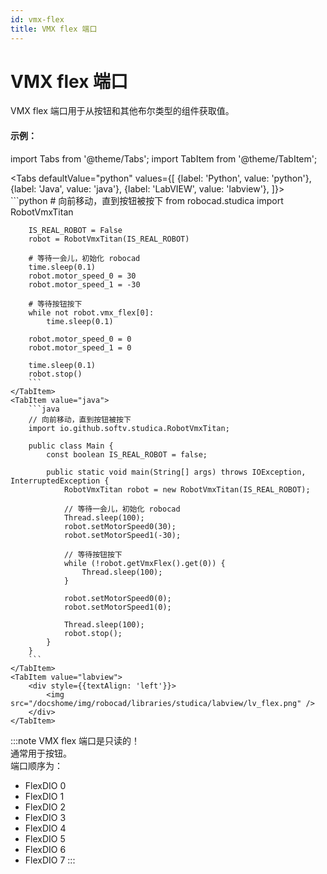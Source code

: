 ```yaml
---
id: vmx-flex
title: VMX flex 端口
---
```


# VMX flex 端口

VMX flex 端口用于从按钮和其他布尔类型的组件获取值。

#### 示例：

import Tabs from '@theme/Tabs';
import TabItem from '@theme/TabItem';

<Tabs
    defaultValue="python"
    values={[
        {label: 'Python', value: 'python'},
        {label: 'Java', value: 'java'},
        {label: 'LabVIEW', value: 'labview'},
    ]}>
    <TabItem value="python">  
        ```python
        # 向前移动，直到按钮被按下
        from robocad.studica import RobotVmxTitan

        IS_REAL_ROBOT = False
        robot = RobotVmxTitan(IS_REAL_ROBOT)
        
        # 等待一会儿，初始化 robocad
        time.sleep(0.1)
        robot.motor_speed_0 = 30
        robot.motor_speed_1 = -30

        # 等待按钮按下
        while not robot.vmx_flex[0]:
            time.sleep(0.1)

        robot.motor_speed_0 = 0
        robot.motor_speed_1 = 0

        time.sleep(0.1)
        robot.stop()
        ```
    </TabItem>
    <TabItem value="java">
        ```java
        // 向前移动，直到按钮被按下
        import io.github.softv.studica.RobotVmxTitan;

        public class Main {
            const boolean IS_REAL_ROBOT = false;

            public static void main(String[] args) throws IOException, InterruptedException {
                RobotVmxTitan robot = new RobotVmxTitan(IS_REAL_ROBOT);

                // 等待一会儿，初始化 robocad
                Thread.sleep(100);
                robot.setMotorSpeed0(30);
                robot.setMotorSpeed1(-30);

                // 等待按钮按下
                while (!robot.getVmxFlex().get(0)) {
                    Thread.sleep(100);
                }
                
                robot.setMotorSpeed0(0);
                robot.setMotorSpeed1(0);

                Thread.sleep(100);
                robot.stop();
            }
        }
        ```
    </TabItem>
    <TabItem value="labview">
        <div style={{textAlign: 'left'}}>
            <img src="/docshome/img/robocad/libraries/studica/labview/lv_flex.png" />
        </div>
    </TabItem>
</Tabs>   

:::note
VMX flex 端口是只读的！  
通常用于按钮。  
端口顺序为：
- FlexDIO 0
- FlexDIO 1
- FlexDIO 2
- FlexDIO 3
- FlexDIO 4
- FlexDIO 5
- FlexDIO 6
- FlexDIO 7
:::
